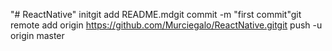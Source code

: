 "# ReactNative"  initgit add README.mdgit commit -m "first commit"git remote add origin https://github.com/Murciegalo/ReactNative.gitgit push -u origin master
